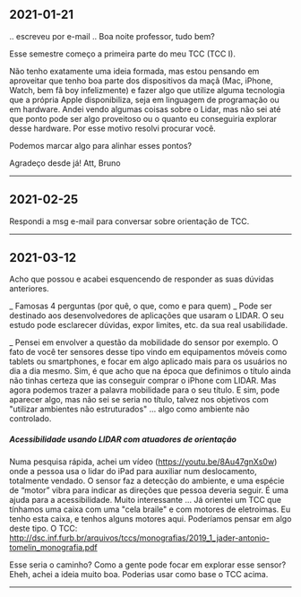 ## 2021-01-21
.. escreveu por e-mail ..
Boa noite professor, tudo bem?

Esse semestre começo a primeira parte do meu TCC (TCC I).

Não tenho exatamente uma ideia formada, mas estou pensando em aproveitar que tenho boa parte dos dispositivos da maçã (Mac, iPhone, Watch, bem fã boy infelizmente) e fazer algo que utilize alguma tecnologia que a própria Apple disponibiliza, seja em linguagem de programação ou em hardware. Andei vendo algumas coisas sobre o Lidar, mas não sei até que ponto pode ser algo proveitoso ou o quanto eu conseguiria explorar desse hardware. Por esse motivo resolvi procurar você.

Podemos marcar algo para alinhar esses pontos?

Agradeço desde já!
Att, Bruno

------------
## 2021-02-25
Respondi a msg e-mail para conversar sobre orientação de TCC.

------------
## 2021-03-12
Acho que possou e acabei esquencendo de responder as suas dúvidas anteriores.

_ Famosas 4 perguntas (por quê, o que, como e para quem)
_ Pode ser destinado aos desenvolvedores de aplicações que usaram o LIDAR. 
O seu estudo pode esclarecer dúvidas, expor limites, etc. da sua real usabilidade.

_ Pensei em envolver a questão da mobilidade do sensor por exemplo. O fato de
você ter sensores desse tipo vindo em equipamentos móveis como tablets ou
smartphones, e focar em algo aplicado mais para os usuários no dia a dia mesmo.
Sim, é que acho que na época que definimos o título ainda não tinhas certeza que
ias conseguir comprar o iPhone com LIDAR. Mas agora podemos trazer a palavra
mobilidade para o seu título. E sim, pode aparecer algo, mas não sei se seria no
título, talvez nos objetivos com "utilizar ambientes não estruturados" ... algo
como ambiente não controlado.

##### Acessibilidade usando LIDAR com atuadores de orientação
Numa pesquisa rápida, achei um vídeo (https://youtu.be/8Au47gnXs0w) onde a
pessoa usa o lidar do iPad para auxiliar num deslocamento, totalmente vendado. O
sensor faz a detecção do ambiente, e uma espécie de “motor” vibra para indicar
as direções que pessoa deveria seguir. É uma ajuda para a acessibilidade.
Muito interessante ...
Já orientei um TCC que tínhamos uma caixa com uma "cela braile" e com motores de eletroimas.
Eu tenho esta caixa, e tenhos alguns motores aqui.
Poderíamos pensar em algo deste tipo.
O TCC: http://dsc.inf.furb.br/arquivos/tccs/monografias/2019_1_jader-antonio-tomelin_monografia.pdf

Esse seria o caminho? Como a gente pode focar em explorar esse sensor?
Eheh, achei a ideia muito boa.
Poderias usar como base o TCC acima.

------------
